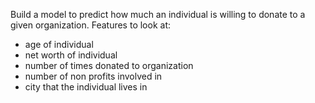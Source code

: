 Build a model to predict how much an individual is willing to donate to a given organization.
Features to look at:
- age of individual
- net worth of individual
- number of times donated to organization
- number of non profits involved in
- city that the individual lives in